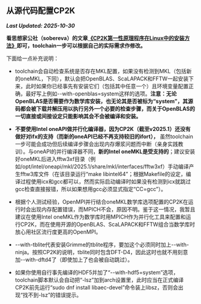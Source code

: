 ## 从源代码配置CP2K

***Last Updated: 2025-10-30***

**看思想家公社（sobereva）的文章[《CP2K第一性原理程序在Linux中的安装方法》](http://sobereva.com/586)即可，toolchain一步可以根据自己的实际需求作修改。**

下面给一点补充说明：

* toolchain会自动检查系统是否存在MKL配置，如果没有检测到MKL（包括新的oneMKL，下同），默认会把OpenBLAS、ScaLAPACK和FFTW一起安装下来，此时如果你已经事先有安装它们（包括其中任意一个）且环境变量配置正确，最好写上例如\--with-openblas=system这样的选项。**注意：无论OpenBLAS是否需要作为数学库安装，也无论其是否被标为“system”，其源码都会被下载并解压用以执行另外一个必要的检查步骤，而关于OpenBLAS的一切直接或间接设定只能影响其会不会被编译和安装。**

* **不要使用Intel oneAPI做并行化编译器，因为CP2K（截至v2025.1）还没有做好对ifx的支持（而新的oneAPI已经不再支持较旧的ifort），** 虽然toolchain一步可能会成功但后续编译步骤会出现内存爆浆问题而中断（亲身实践教训）。与oneAPI的并行编译器不同，**新的Intel oneMKL是受支持的**；建议安装好oneMKL后进入fftw3xf目录（例如/opt/intel/oneapi/mkl/2025.1/share/mkl/interfaces/fftw3xf）手动编译产生fftw3库文件（在该目录运行“make libintel64”；根据Makefile的设定，编译过程使用icx和gcc都可以，然而实际启动编译时如果没有检测到icx就跳过gcc检查直接报错，所以如果想用gcc必须显式指定“CC=gcc”）。

* 根据个人测试经验，OpenMPI并行结合oneMKL数学库选项配置的CP2K在运行时会出现内存配置错误，而MPICH不会，原因不明。鉴于这一情况，我暂且建议在使用Intel oneMKL作为数学库时用MPICH作为并行化工具来配置和运行CP2K，而在使用开源的OpenBLAS、ScaLAPACK和FFTW组合当数学库时放心用社区流行度更高的OpenMPI。

* \--with-tblite代表安装Grimme的tblite程序，要加这个必须同时加上\--with-ninja。按照CP2K的说明，tblite同时包含DFT-D4，因此这时也就不用刻意加\--with-dftd4了（即使加上了也会被自动跳过）。

* 如果你使用自行事先编译的HDF5并加了“\--with-hdf5=system”选项，toolchain脚本默认会自动把“-lsz”加到arch设置里，此时应当在正式编译CP2K前先运行“sudo dnf install libaec-devel”命令装上libsz，否则会出现“找不到-lsz”的错误提示。

